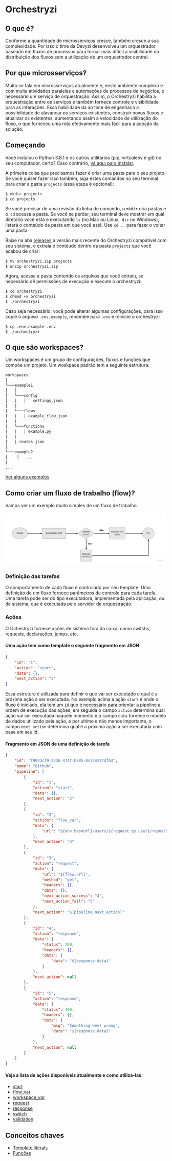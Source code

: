# Orchestryzi

## O que é?
Conforme a quantidade de microsserviços cresce, também cresce a sua complexidade. Por isso o time da Devyzi desenvolveu um orquestrador baseado em fluxos de processos para tornar mais difícil a visibilidade da distribuição dos fluxos sem a utilização de um orquestrador central.

## Por que microsserviços?
Muito se fala em microsserviços atualmente e, neste ambiente complexo e com muita atividades paralelas e automações de processos de negócios, é necessário um serviço de orquestração. Assim, o Orchestryzi habilita a orquestração entre os serviços e também fornece controle e visibilidade para as interações. Essa habilidade da ao time de engenharia a possibilidade de alavancar os serviços existentes, construir novos fluxos e atualizar os existentes, aumentando assim a velocidade de utilização do fluxo, o que forneceu uma rota efetivamente mais fácil para a adoção da solução.


## Começando
Você instalou o Python 3.8.1 e os outros utilitários (pip, virtualenv e git) no
seu computador, certo? Caso contrário, [vá aqui para instalar](https://www.digitalocean.com/community/tutorials/how-to-install-python-3-and-set-up-a-programming-environment-on-ubuntu-18-04-quickstart-pt).

A primeira coisa que precisamos fazer é criar uma pasta para o seu projeto. Se você quiser fazer isso também, siga estes comandos no seu terminal para criar a pasta `projects` (essa etapa é opcional):

```shell
$ mkdir projects
$ cd projects
```

Se você precisar de uma revisão da linha de comando, o `mkdir` cria pastas e o` cd` acessa
a pasta. Se você se perder, seu terminal deve mostrar
em qual diretório você está e executando `ls` (no Mac ou Linux,` dir` no Windows),
listará o conteúdo da pasta em que você está. Use `cd ..` para fazer o voltar uma pasta.

Baixe na aba [releases](https://github.com/marcus-campos/orchestryzi-engine-demo/releases/latest) a versão mais recente do Orchestryzi compatível com seu sistema, e extraia o conteudo dentro da pasta `projects` que você acabou de criar:

```shell
$ mv orchestryzi.zip projects
$ unzip orchestryzi.zip
```

Agora, acesse a pasta contendo os arquivos que você extraiu, se necessário dê permissões de execução e execute o orchestryzi:

```shell
$ cd orchestryzi
$ chmod +x orchestryzi
$ ./orchestryzi
```

Caso seja necessário, você pode alterar algumas configurações, para isso copie o arquivo `.env.example`, renomeie para `.env` e reinicie o orchestryzi

```shell
$ cp .env.example .env
$ ./orchestryzi
```

## O que são workspaces?
Um workspaces é um grupo de configurações, fluxos e funções que compõe um projeto. Um woskpace padrão tem a seguinte estrutura:

```
workspaces
│
└───example1
│   │
│   └───config
│   |   │   settings.json
|   |
|   └───flows
|   |   | example_flow.json
|   |
|   └───functions
|   |   | example.py
|   |
|   | routes.json
│   
└───example2
|    │   ...
|
...
```

[Ver alguns exemplos](examples/workspaces)

## Como criar um fluxo de trabalho (flow)?

Vamos ver um exemplo muito simples de um fluxo de trabalho

![Flow 1](imgs/flow1.jpg)

### Definição das tarefas
O comportamento de cada fluxo é controlado por seu template. Uma definição de um fluxo fornece parâmetros de controle para cada tarefa. Uma tarefa pode ser do tipo executadora, implementada pela aplicação, ou de sistema, que é executada pelo servidor de orquestração. 

### Ações
O Ochestryzi fornece ações de sistema fora da caixa, como switchs, requests, declarações, jumps, etc. 

#### Uma ação tem como template o seguinte fragmento em JSON

```json
{
    "id": "1",
    "action": "start",
    "data": {},
    "next_action": "2"
}
```

Essa estrutura é utilizada para definir o que vai ser executado e qual é a próxima ação a ser executada. No exemplo acima a ação `start` é onde o fluxo é iniciado, ela tem um `id` que é necessário para orientar a pipeline a ordem de execução das ações, em seguida o campo `action` determina qual ação vai ser executada naquele momento e o campo `data` fornece o modelo de dados utilizado pela ação, e por ultimo e não menos importante, o campo `next_action` determina qual é a próxima ação a ser executada com base em seu id.


#### Fragmento em JSON de uma definição de tarefa

```json
{
    "id": "f9033cf9-2336-474f-b785-0c334177dfb3",
    "name": "Github",
    "pipeline": [
        {
            "id": "1",
            "action": "start",
            "data": {},
            "next_action": "2"
        },
        {
            "id": "2",
            "action": "flow_var",
            "data": {
                "url": "${env.baseUrl}/users/${request.qs.user}/repos?sort=updated&direction=asc"
            },
            "next_action": "3"
        },
        {
            "id": "3",
            "action": "request",
            "data": {
                "url": "${flow.url}",
                "method": "get",
                "headers": {},
                "data": {},
                "next_action_success": "4",
                "next_action_fail": "5"
            },
            "next_action": "${pipeline.next_action}"
        },
        {
            "id": "4",
            "action": "response",
            "data": {
                "status": 200,
                "headers": {},
                "data": {
                    "data": "${response.data}"
                }
            },
            "next_action": null
        },
        {
            "id": "5",
            "action": "response",
            "data": {
                "status": 400,
                "headers": {},
                "data": {
                    "msg": "Something went wrong",
                    "data": "${response.data}"
                }
            },
            "next_action": null
        }
    ]
}
```

#### Veja a lista de ações disponíveis atualmente e como utiliza-las:

* [start](actions/start.md)
* [flow_var](actions/flow_var.md)
* [workspace_var](actions/workspace_var.md)
* [request](actions/request.md)
* [response](actions/response.md)
* [switch](actions/switch.md)
* [validation](actions/validation.md)

## Conceitos chaves

* [Template literals](concepts/template_literals.md)
* [Funções](concepts/functions.md)